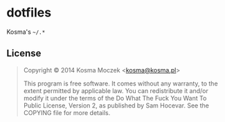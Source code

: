 # dotfiles

Kosma's `~/.*`

## License

> Copyright © 2014 Kosma Moczek \<kosma@kosma.pl\>
> 
> This program is free software. It comes without any warranty, to the extent
> permitted by applicable law. You can redistribute it and/or modify it under
> the terms of the Do What The Fuck You Want To Public License, Version 2, as
> published by Sam Hocevar. See the COPYING file for more details.
